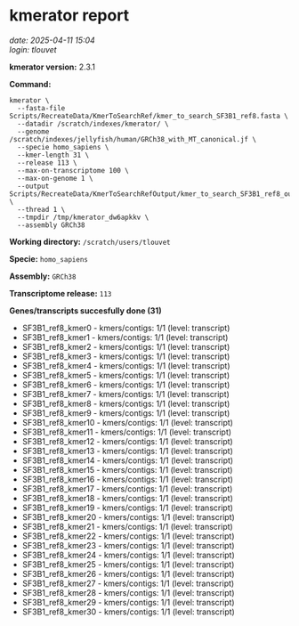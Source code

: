 # kmerator report
*date: 2025-04-11 15:04*  
*login: tlouvet*

**kmerator version:** 2.3.1

**Command:**

```
kmerator \
  --fasta-file Scripts/RecreateData/KmerToSearchRef/kmer_to_search_SF3B1_ref8.fasta \
  --datadir /scratch/indexes/kmerator/ \
  --genome /scratch/indexes/jellyfish/human/GRCh38_with_MT_canonical.jf \
  --specie homo_sapiens \
  --kmer-length 31 \
  --release 113 \
  --max-on-transcriptome 100 \
  --max-on-genome 1 \
  --output Scripts/RecreateData/KmerToSearchRefOutput/kmer_to_search_SF3B1_ref8_output \
  --thread 1 \
  --tmpdir /tmp/kmerator_dw6apkkv \
  --assembly GRCh38
```

**Working directory:** `/scratch/users/tlouvet`

**Specie:** `homo_sapiens`

**Assembly:** `GRCh38`

**Transcriptome release:** `113`

**Genes/transcripts succesfully done (31)**

- SF3B1_ref8_kmer0 - kmers/contigs: 1/1 (level: transcript)
- SF3B1_ref8_kmer1 - kmers/contigs: 1/1 (level: transcript)
- SF3B1_ref8_kmer2 - kmers/contigs: 1/1 (level: transcript)
- SF3B1_ref8_kmer3 - kmers/contigs: 1/1 (level: transcript)
- SF3B1_ref8_kmer4 - kmers/contigs: 1/1 (level: transcript)
- SF3B1_ref8_kmer5 - kmers/contigs: 1/1 (level: transcript)
- SF3B1_ref8_kmer6 - kmers/contigs: 1/1 (level: transcript)
- SF3B1_ref8_kmer7 - kmers/contigs: 1/1 (level: transcript)
- SF3B1_ref8_kmer8 - kmers/contigs: 1/1 (level: transcript)
- SF3B1_ref8_kmer9 - kmers/contigs: 1/1 (level: transcript)
- SF3B1_ref8_kmer10 - kmers/contigs: 1/1 (level: transcript)
- SF3B1_ref8_kmer11 - kmers/contigs: 1/1 (level: transcript)
- SF3B1_ref8_kmer12 - kmers/contigs: 1/1 (level: transcript)
- SF3B1_ref8_kmer13 - kmers/contigs: 1/1 (level: transcript)
- SF3B1_ref8_kmer14 - kmers/contigs: 1/1 (level: transcript)
- SF3B1_ref8_kmer15 - kmers/contigs: 1/1 (level: transcript)
- SF3B1_ref8_kmer16 - kmers/contigs: 1/1 (level: transcript)
- SF3B1_ref8_kmer17 - kmers/contigs: 1/1 (level: transcript)
- SF3B1_ref8_kmer18 - kmers/contigs: 1/1 (level: transcript)
- SF3B1_ref8_kmer19 - kmers/contigs: 1/1 (level: transcript)
- SF3B1_ref8_kmer20 - kmers/contigs: 1/1 (level: transcript)
- SF3B1_ref8_kmer21 - kmers/contigs: 1/1 (level: transcript)
- SF3B1_ref8_kmer22 - kmers/contigs: 1/1 (level: transcript)
- SF3B1_ref8_kmer23 - kmers/contigs: 1/1 (level: transcript)
- SF3B1_ref8_kmer24 - kmers/contigs: 1/1 (level: transcript)
- SF3B1_ref8_kmer25 - kmers/contigs: 1/1 (level: transcript)
- SF3B1_ref8_kmer26 - kmers/contigs: 1/1 (level: transcript)
- SF3B1_ref8_kmer27 - kmers/contigs: 1/1 (level: transcript)
- SF3B1_ref8_kmer28 - kmers/contigs: 1/1 (level: transcript)
- SF3B1_ref8_kmer29 - kmers/contigs: 1/1 (level: transcript)
- SF3B1_ref8_kmer30 - kmers/contigs: 1/1 (level: transcript)
